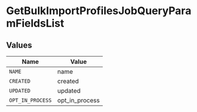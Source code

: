 # GetBulkImportProfilesJobQueryParamFieldsList


## Values

| Name             | Value            |
| ---------------- | ---------------- |
| `NAME`           | name             |
| `CREATED`        | created          |
| `UPDATED`        | updated          |
| `OPT_IN_PROCESS` | opt_in_process   |